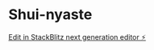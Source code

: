 # Shui-nyaste

[Edit in StackBlitz next generation editor ⚡️](https://stackblitz.com/~/github.com/DanneN22/Shui-nyaste)
